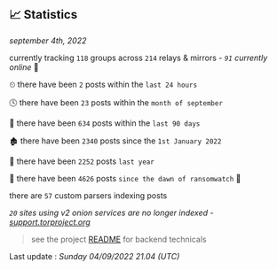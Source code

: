 
## 📈 Statistics
_september 4th, 2022_

currently tracking `118` groups across `214` relays & mirrors - _`91` currently online_ 📡

⏲ there have been `2` posts within the `last 24 hours`

🕓 there have been `23` posts within the `month of september`

📅 there have been `634` posts within the `last 90 days`

🏚 there have been `2340` posts since the `1st January 2022`

🚀 there have been `2252` posts `last year`

🦕 there have been `4626` posts `since the dawn of ransomwatch` 🐣

there are `57` custom parsers indexing posts

_`20` sites using v2 onion services are no longer indexed - [support.torproject.org](https://support.torproject.org/onionservices/v2-deprecation/)_

> see the project [README](https://github.com/jmousqueton/ransomwatch#readme) for backend technicals



Last update : _Sunday 04/09/2022 21.04 (UTC)_

